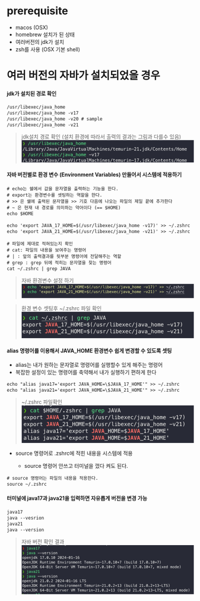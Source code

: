 # prerequisite
- macos (OSX) 
- homebrew 설치가 된 상태
- 여러버전의 jdk가 설치
- zsh를 사용 (OSX 기본 shell)

# 여러 버전의 자바가 설치되었을 경우

#### jdk가 설치된 경로 확인
```shell
/usr/libexec/java_home
/usr/libexec/java_home -v17
/usr/libexec/java_home -v20 # sample
/usr/libexec/java_home -v21 
```
> jdk설치 경로 확인 (설치 환경에 따라서 출력의 결과는 그림과 다를수 있음)
![check path](images/multiple_java_version_on_mac/check_java_path.png)
 
#### 자바 버전별로 환경 변수 (Environment Variables) 만들어서 시스템에 적용하기

```shell
# echo는 쉘에서 값을 문자열을 출력하는 기능을 한다. 
# export는 환경변수를 셋팅하는 역할을 한다.
# >> 은 쉘에 출력된 문자열을 >> 기호 다음에 나오는 파일의 제일 끝에 추가한다
# ~ 은 현재 내 경로를 의미하는 약어이다 (== $HOME)
echo $HOME

echo 'export JAVA_17_HOME=$(/usr/libexec/java_home -v17)' >> ~/.zshrc
echo 'export JAVA_21_HOME=$(/usr/libexec/java_home -v21)' >> ~/.zshrc

# 파일에 제대로 적혀있는지 확인
# cat: 파일의 내용을 보여주는 명령어
# | : 앞의 출력결과를 뒷부분 명령어에 전달해주는 역할
# grep : grep 뒤에 적히는 문자열을 찾는 명령어
cat ~/.zshrc | grep JAVA
```
 
> 자바 환경변수 설정 하기
![export java home ](images/multiple_java_version_on_mac/export_java_home.png)  

> 환경 변수 셋팅후 ~/.zshrc 파일 확인
![check .zshrc file](images/multiple_java_version_on_mac/java_home_result.png)

#### alias 명령어를 이용해서 JAVA_HOME 환경변수 쉽게 변경할 수 있도록 셋팅

* alias는 내가 원하는 문자열로 명령어를 실행할수 있게 해주는 명령어
* 복잡한 설정이 있는 명령어를 축약해서 내가 실행하기 편하게 한다

```shell
echo "alias java17='export JAVA_HOME=\$JAVA_17_HOME'" >> ~/.zshrc
echo "alias java21='export JAVA_HOME=\$JAVA_21_HOME'" >> ~/.zshrc
```
  

> ~/.zshrc 파일확인
![check .zshrc file](images/multiple_java_version_on_mac/check_zshrc.png)
  
  
- source 명령어로 .zshrc에 적힌 내용을 시스템에 적용

    * source 명령어 안쓰고 터미널을 껐다 켜도 된다.
```shell
# source 명령어는 파일의 내용을 적용한다.
source ~/.zshrc
```

#### 터미널에 java17과 java21을 입력하면 자유롭게 버전을 변경 가능
```shell
java17
java --vesrion
java21 
java --version
```
>자바 버전 확인 결과
![check java version](images/multiple_java_version_on_mac/translate_java_version.png)
